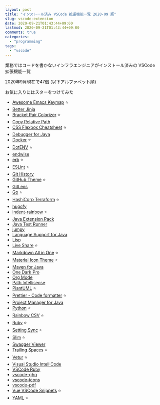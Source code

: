 ```yaml
---
layout: post
title: "インストール済み VSCode 拡張機能一覧 2020-09 版"
slug: vscode-extension
date: 2020-09-21T01:43:44+09:00
lastmod: 2020-09-21T01:43:44+09:00
comments: true
categories:
  - "programming"
tags:
  - "vscode"
---
```


業務ではコードを書かないインフラエンジニアがインストール済みの VSCode 拡張機能一覧

2020年9月現在で47個 (以下アルファベット順)

お気に入りにはスターをつけてみた

- [Awesome Emacs Keymap](https://marketplace.visualstudio.com/items?itemName=tuttieee.emacs-mcx) ⭐
- [Better Jinja](https://marketplace.visualstudio.com/items?itemName=samuelcolvin.jinjahtml)
- [Bracket Pair Colorizer](https://marketplace.visualstudio.com/items?itemName=CoenraadS.bracket-pair-colorizer) ⭐
- [Copy Relative Path](https://marketplace.visualstudio.com/items?itemName=alexdima.copy-relative-path)
- [CSS Flexbox Cheatsheet](https://marketplace.visualstudio.com/items?itemName=dzhavat.css-flexbox-cheatsheet) ⭐
- [Debugger for Java](https://marketplace.visualstudio.com/items?itemName=vscjava.vscode-java-debug)
- [Docker](https://marketplace.visualstudio.com/items?itemName=ms-azuretools.vscode-docker) ⭐
- [DotENV](https://marketplace.visualstudio.com/items?itemName=mikestead.dotenv) ⭐
- [endwise](https://marketplace.visualstudio.com/items?itemName=kaiwood.endwise)
- [erb](https://marketplace.visualstudio.com/items?itemName=CraigMaslowski.erb) ⭐
- [ESLint](https://marketplace.visualstudio.com/items?itemName=dbaeumer.vscode-eslint) ⭐
- [Git History](https://marketplace.visualstudio.com/items?itemName=donjayamanne.githistory)
- [GitHub Theme](https://marketplace.visualstudio.com/items?itemName=GitHub.github-vscode-theme) ⭐
- [GitLens](https://marketplace.visualstudio.com/items?itemName=eamodio.gitlens)
- [Go](https://marketplace.visualstudio.com/items?itemName=golang.Go) ⭐
- [HashiCorp Terraform](https://marketplace.visualstudio.com/items?itemName=HashiCorp.terraform) ⭐
- [hugofy](https://marketplace.visualstudio.com/items?itemName=akmittal.hugofy)
- [indent-rainbow](https://marketplace.visualstudio.com/items?itemName=oderwat.indent-rainbow) ⭐
- [Java Extension Pack](https://marketplace.visualstudio.com/items?itemName=vscjava.vscode-java-pack)
- [Java Test Runner](https://marketplace.visualstudio.com/items?itemName=vscjava.vscode-java-test)
- [jumpy](https://marketplace.visualstudio.com/items?itemName=wmaurer.vscode-jumpy)
- [Language Support for Java](https://marketplace.visualstudio.com/items?itemName=redhat.java)
- [Lisp](https://marketplace.visualstudio.com/items?itemName=mattn.Lisp)
- [Live Share](https://marketplace.visualstudio.com/items?itemName=MS-vsliveshare.vsliveshare) ⭐
- [Markdown All in One](https://marketplace.visualstudio.com/items?itemName=yzhang.markdown-all-in-one) ⭐
- [Material Icon Theme](https://marketplace.visualstudio.com/items?itemName=PKief.material-icon-theme) ⭐
- [Maven for Java](https://marketplace.visualstudio.com/items?itemName=vscjava.vscode-maven)
- [One Dark Pro](https://marketplace.visualstudio.com/items?itemName=zhuangtongfa.Material-theme)
- [Org Mode](https://marketplace.visualstudio.com/items?itemName=tootone.org-mode)
- [Path Intellisense](https://marketplace.visualstudio.com/items?itemName=christian-kohler.path-intellisense)
- [PlantUML](https://marketplace.visualstudio.com/items?itemName=jebbs.plantuml) ⭐
- [Prettier - Code formatter](https://marketplace.visualstudio.com/items?itemName=esbenp.prettier-vscode) ⭐
- [Project Manager for Java](https://marketplace.visualstudio.com/items?itemName=vscjava.vscode-java-dependency)
- [Python](https://marketplace.visualstudio.com/items?itemName=ms-python.python) ⭐
- [Rainbow CSV](https://marketplace.visualstudio.com/items?itemName=mechatroner.rainbow-csv) ⭐
- [Ruby](https://marketplace.visualstudio.com/items?itemName=rebornix.Ruby) ⭐
- [Setting Sync](https://marketplace.visualstudio.com/items?itemName=Shan.code-settings-sync) ⭐
- [Slim](https://marketplace.visualstudio.com/items?itemName=sianglim.slim) ⭐
- [Swagger Viewer](https://marketplace.visualstudio.com/items?itemName=Arjun.swagger-viewer)
- [Trailing Spaces](https://marketplace.visualstudio.com/items?itemName=shardulm94.trailing-spaces) ⭐
- [Vetur](https://marketplace.visualstudio.com/items?itemName=octref.vetur) ⭐
- [Visual Studio IntelliCode](https://marketplace.visualstudio.com/items?itemName=VisualStudioExptTeam.vscodeintellicode)
- [VSCode Ruby](https://marketplace.visualstudio.com/items?itemName=wingrunr21.vscode-ruby)
- [vscode-ghq](https://marketplace.visualstudio.com/items?itemName=marchrock.vscode-ghq)
- [vscode-icons](https://marketplace.visualstudio.com/items?itemName=vscode-icons-team.vscode-icons)
- [vscode-pdf](https://marketplace.visualstudio.com/items?itemName=tomoki1207.pdf)
- [Vue VSCode Snippets](https://marketplace.visualstudio.com/items?itemName=sdras.vue-vscode-snippets) ⭐
- [YAML](https://marketplace.visualstudio.com/items?itemName=redhat.vscode-yaml) ⭐
